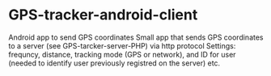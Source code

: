 # GPS-tracker-android-client
Android app to send GPS coordinates
Small app that sends GPS coordinates to a server (see GPS-tarcker-server-PHP) via http protocol
Settings: frequncy, distance, tracking mode (GPS or network),
and ID for user (needed to identify user previously registred on the server) etc.
